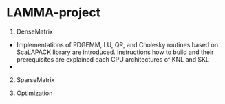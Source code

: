 # LAMMA-project


1. DenseMatrix
 - Implementations of PDGEMM, LU, QR, and Cholesky routines based on ScaLAPACK library are introduced. Instructions how to build and their prerequisites are explained each CPU architectures of KNL and SKL
 - 


2. SparseMatrix



3. Optimization
